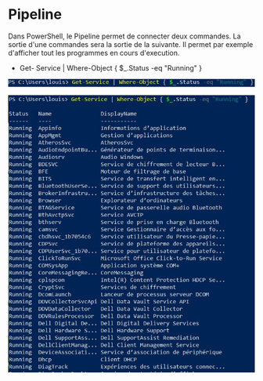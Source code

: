 # Pipeline 

Dans PowerShell, le Pipeline permet de connecter deux commandes. La sortie d'une commandes sera la sortie de la suivante. Il permet par exemple d'afficher tout les programmes en cours d'execution. 

  - Get- Service | Where-Object { $_.Status -eq "Running" }

![](ressources/pipe.jpg)

![](ressources/pipe2.jpg)